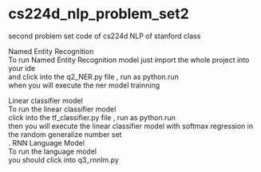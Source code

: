 # cs224d_nlp_problem_set2
second problem set code of cs224d NLP of stanford class<br>

Named Entity Recognition<br>
To run Named Entity Recognition model just import the whole project into your ide<br>
and click into the q2_NER.py file , run as python.run<br>
when you will execute the ner model trainning<br>


Linear classifier model <br>
To run the linear classifier model <br>
click into the tf_classifier.py file , run as python.run<br>
then you will execute the linear classifier model with softmax regression in the random generalize number set<br>
.
RNN Language Model <br>
To run the language model <br>
you should click into q3_rnnlm.py <br>
